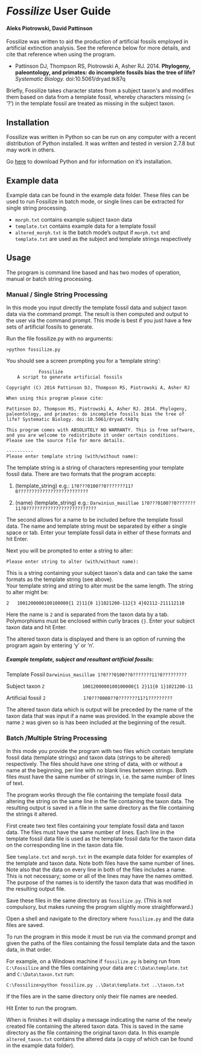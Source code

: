# *Fossilize* User Guide
#### Aleks Piotrowski, David Pattinson

Fossilize was written to aid the production of artificial fossils employed in artificial extinction analysis. See the reference below for more details, and cite that reference when using the program.

- Pattinson DJ, Thompson RS, Piotrowski A, Asher RJ. 2014. **Phylogeny, paleontology, and primates: do incomplete fossils bias the tree of life?** *Systematic Biology.* doi:10.5061/dryad.tk87q

Briefly, Fossilize takes character states from a subject taxon's and modifies them based on data from a template fossil, whereby characters missing (= ‘?’) in the template fossil are treated as missing in the subject taxon.

## Installation

Fossilize was written in Python so can be run on any computer with a recent distribution of Python installed. It was written and tested in version 2.7.8 but may work in others. 

Go [here](https://www.python.org/downloads/) to download Python and for information on it’s installation.

## Example data

Example data can be found in the example data folder. These files can be used to run Fossilize in batch mode, or single lines can be extracted for single string processing.

- `morph.txt` contains example subject taxon data
- `template.txt` contains example data for a template fossil
- `altered_morph.txt` is the batch mode’s output if `morph.txt` and `template.txt` are used as the subject and template strings respectively

## Usage

The program is command line based and has two modes of operation, manual or batch string processing.

### Manual / Single String Processing

In this mode you input directly the template fossil data and subject taxon data via the command prompt. The result is then computed and output to the user via the command prompt. This mode is best if you just have a few sets of artificial fossils to generate.

Run the file fossilize.py with no arguments:

~~~
>python fossilize.py
~~~

You should see a screen prompting you for a ‘template string’:

~~~
			Fossilize
	A script to generate artificial fossils

Copyright (C) 2014 Pattinson DJ, Thompson RS, Piotrowski A, Asher RJ

When using this program please cite:

Pattinson DJ, Thompson RS, Piotrowski A, Asher RJ. 2014. Phylogeny, paleontology, and primates: do incomplete fossils bias the tree of life? Systematic Biology. doi:10.5061/dryad.tk87q

This program comes with ABSOLUTELY NO WARRANTY. This is free software, and you are welcome to redistribute it under certain conditions. Please see the source file for more details.

----------
Please enter template string (with/without name):
~~~

The template string is a string of characters representing your template fossil data.
There are two formats that the program accepts:

1. (template_string)
 e.g.: `1?0???0100??0???????11?0??????????????????????????`

2. (name) (template_string)
 e.g.: `Darwinius_masillae 1?0???0100??0???????11?0??????????????????????????`

The second allows for a name to be included before the template fossil data. The name and template string must be separated by either a single space or tab. Enter your template fossil data in either of these formats and hit Enter.

Next you will be prompted to enter a string to alter:

~~~
Please enter string to alter (with/without name):
~~~

This is a string containing your subject taxon's data and can take the same formats as the template string (see above).  
Your template string and string to alter must be the same length.
The string to alter might be:

~~~
2	1001200000100100000{1 2}11{0 1}1021200-112{3 4}02112-211112110
~~~

Here the name is `2` and is separated from the taxon data by a tab. Polymorphisms must be enclosed within curly braces `{}`. Enter your subject taxon data and hit Enter.

The altered taxon data is displayed and there is an option of running the program again by entering ‘y’ or ‘n’.

##### Example template, subject and resultant artificial fossils:

Template Fossil	
`Darwinius_masillae	1?0???0100??0???????11?0?????????`

Subject taxon
`2				1001200000100100000{1 2}11{0 1}1021200-11`

Artificial fossil
`2				1?0???0000??0???????11?1?????????`

The altered taxon data which is output will be preceded by the name of the taxon data that was input if a name was provided. In the example above the name `2` was given so is has been included at the beginning of the result.

### Batch /Multiple String Processing

In this mode you provide the program with two files which contain template fossil data (template strings) and taxon data (strings to be altered) respectively. The files should have one string of data, with or without a name at the beginning, per line with no blank lines between strings. Both files must have the same number of strings in, i.e. the same number of lines of text.

The program works through the file containing the template fossil data altering the string on the same line in the file containing the taxon data. The resulting output is saved in a file in the same directory as the file containing the strings it altered.

First create two text files containing your template fossil data and taxon data. The files must have the same number of lines. Each line in the template fossil data file is used as the template fossil data for the taxon data on the corresponding line in the taxon data file. 

See `template.txt` and `morph.txt` in the example data folder for examples of the template and taxon data. Note both files have the same number of lines. Note also that the data on every line in both of the files includes a name. This is not necessary; some or all of the lines may have the names omitted. The purpose of the names is to identify the taxon data that was modified in the resulting output file.

Save these files in the same directory as `fossilize.py`. (This is not compulsory, but makes running the program slightly more straightforward.)

Open a shell and navigate to the directory where `fossilize.py` and the data files are saved.

To run the program in this mode it must be run via the command prompt and given the paths of the files containing the fossil template data and the taxon data, in that order.

For example, on a Windows machine if `fossilize.py` is being run from `C:\Fossilize` and the files containing your data are `C:\Data\template.txt` and `C:\Data\taxon.txt` run:

~~~
C:\Fossilize>python fossilize.py ..\Data\template.txt ..\taxon.txt
~~~

If the files are in the same directory only their file names are needed.

Hit Enter to run the program.

When is finishes it will display a message indicating the name of the newly created file containing the altered taxon data. This is saved in the same directory as the file containing the original taxon data. In this example `altered_taxon.txt` contains the altered data (a copy of which can be found in the example data folder).